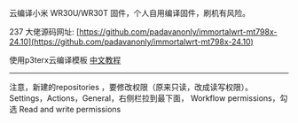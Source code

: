 云编译小米 WR30U/WR30T 固件，个人自用编译固件，刷机有风险。

237 大佬源码网址:
[https://github.com/padavanonly/immortalwrt-mt798x-24.10](https://github.com/padavanonly/immortalwrt-mt798x-24.10)

使用p3terx云编译模板
[中文教程](https://p3terx.com/archives/build-openwrt-with-github-actions.html)

----------------------------------------------------------------
注意，新建的repositories ，要修改权限（原来只读，改成读写权限）。
Settings，Actions，General，右侧栏拉到最下面，	Workflow permissions，勾选 Read and write permissions
